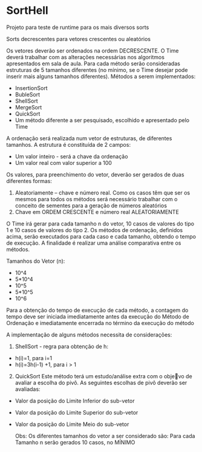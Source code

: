 # SortHell
Projeto para teste de runtime para os mais diversos sorts

Sorts decrescentes para vetores crescentes ou aleatórios

Os vetores deverão ser ordenados na ordem DECRESCENTE. O Time deverá trabalhar com as alterações necessárias
nos algoritmos apresentados em sala de aula.
Para cada método serão consideradas estruturas de 5 tamanhos diferentes (no mínimo, se o Time desejar pode inserir
mais alguns tamanhos diferentes).
Métodos a serem implementados:
- InsertionSort
-  BubleSort
-  ShellSort
-  MergeSort
-  QuickSort
-  Um método diferente a ser pesquisado, escolhido e apresentado pelo Time
  
A ordenação será realizada num vetor de estruturas, de diferentes tamanhos. A estrutura é constituída de 2 campos:
- Um valor inteiro - será a chave da ordenação
- Um valor real com valor superior a 100
  
Os valores, para preenchimento do vetor, deverão ser gerados de duas diferentes formas:

  1. Aleatoriamente – chave e número real. 
 Como os casos têm que ser os mesmos para todos os métodos será necessário trabalhar com o conceito de sementes para a geração de números aleatórios
  2. Chave em ORDEM CRESCENTE e número real ALEATORIAMENTE
     
O Time irá gerar para cada tamanho n do vetor, 10 casos de valores do tipo 1 e 10 casos de valores do tipo 2. Os métodos de ordenação, definidos acima, serão executados para cada caso e cada tamanho, obtendo o tempo de
execução.
A finalidade é realizar uma análise comparativa entre os métodos.

Tamanhos do Vetor (n):
- 10^4
- 5*10^4
- 10^5
- 5*10^5
- 10^6

Para a obtenção do tempo de execução de cada método, a contagem do tempo deve ser iniciada imediatamente
antes da execução do Método de Ordenação e imediatamente encerrada no término da execução do método

A implementação de alguns métodos necessita de considerações:
1. ShellSort - regra para obtenção de h:
- h(i)=1, para i=1
- h(i)=3h(i-1) +1, para i > 1
  
2. QuickSort
Este método terá um estudo/análise extra com o objevo de avaliar a escolha do pivô. As seguintes
escolhas de pivô deverão ser avaliadas:
- Valor da posição do Limite Inferior do sub-vetor
- Valor da posição do Limite Superior do sub-vetor
- Valor da posição do Limite Meio do sub-vetor

  Obs: Os diferentes tamanhos do vetor a ser considerado são:
  Para cada Tamanho n serão gerados 10 casos, no MÍNIMO
